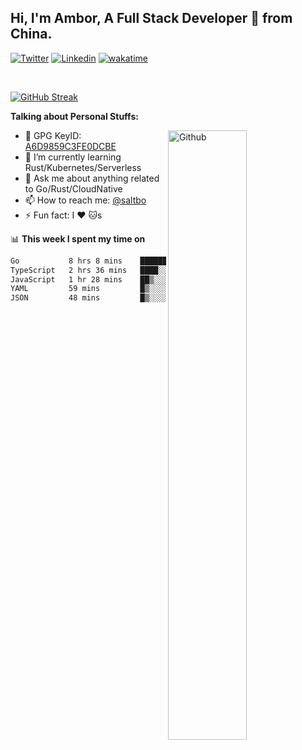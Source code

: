 ## Hi, I'm Ambor, A Full Stack Developer 🚀 from China.

[![Twitter](https://img.shields.io/badge/-saltbo-1ca0f1?style=flat&logo=twitter&logoColor=white)](https://twitter.com/rdsaltbo)
[![Linkedin](https://img.shields.io/badge/-saltbo-blue?style=flat&logo=Linkedin&logoColor=white)](https://www.linkedin.com/in/saltbo/)
[![wakatime](https://wakatime.com/badge/user/f82b1c77-faab-48cd-aef5-a12c0aff104b.svg)](https://wakatime.com/@f82b1c77-faab-48cd-aef5-a12c0aff104b)

&nbsp;  

[![GitHub Streak](http://github-readme-streak-stats.herokuapp.com?user=saltbo&hide_border=true&date_format=M%20j%5B%2C%20Y%5D)](https://git.io/streak-stats)

**Talking about Personal Stuffs:**
<!-- Any image aligned to the right. Beware the width  -->
<img width="50%" align="right" alt="Github" src="https://raw.githubusercontent.com/saltbo/saltbo/master/images/git-header.svg" />

- 🤘 GPG KeyID: [A6D9859C3FE0DCBE](https://saltbo.cn/pgp_keys.asc)
- 🌱 I’m currently learning Rust/Kubernetes/Serverless
- 💬 Ask me about anything related to Go/Rust/CloudNative
- 📫 How to reach me: [@saltbo](https://t.me/saltbo)
- ⚡ Fun fact: I :heart: :cat:s


📊 **This week I spent my time on**
<!--START_SECTION:waka-->

```txt
Go           8 hrs 8 mins    ████████████░░░░░░░░░░░░░   48.32 %
TypeScript   2 hrs 36 mins   ████░░░░░░░░░░░░░░░░░░░░░   15.48 %
JavaScript   1 hr 28 mins    ██▒░░░░░░░░░░░░░░░░░░░░░░   08.73 %
YAML         59 mins         █▒░░░░░░░░░░░░░░░░░░░░░░░   05.87 %
JSON         48 mins         █▒░░░░░░░░░░░░░░░░░░░░░░░   04.82 %
```

<!--END_SECTION:waka-->
